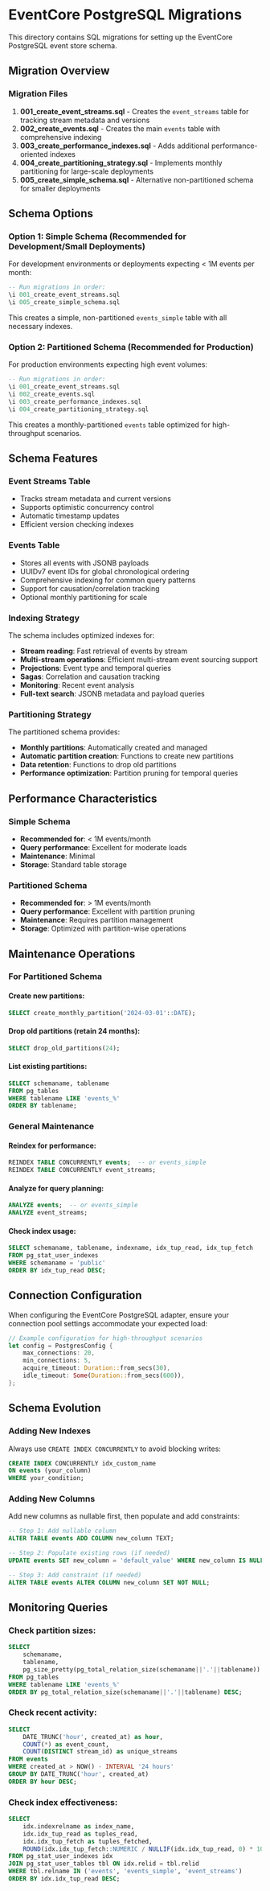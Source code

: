 # EventCore PostgreSQL Migrations

This directory contains SQL migrations for setting up the EventCore PostgreSQL event store schema.

## Migration Overview

### Migration Files

1. **001_create_event_streams.sql** - Creates the `event_streams` table for tracking stream metadata and versions
2. **002_create_events.sql** - Creates the main `events` table with comprehensive indexing
3. **003_create_performance_indexes.sql** - Adds additional performance-oriented indexes
4. **004_create_partitioning_strategy.sql** - Implements monthly partitioning for large-scale deployments
5. **005_create_simple_schema.sql** - Alternative non-partitioned schema for smaller deployments

## Schema Options

### Option 1: Simple Schema (Recommended for Development/Small Deployments)

For development environments or deployments expecting < 1M events per month:

```sql
-- Run migrations in order:
\i 001_create_event_streams.sql
\i 005_create_simple_schema.sql
```

This creates a simple, non-partitioned `events_simple` table with all necessary indexes.

### Option 2: Partitioned Schema (Recommended for Production)

For production environments expecting high event volumes:

```sql
-- Run migrations in order:
\i 001_create_event_streams.sql
\i 002_create_events.sql
\i 003_create_performance_indexes.sql
\i 004_create_partitioning_strategy.sql
```

This creates a monthly-partitioned `events` table optimized for high-throughput scenarios.

## Schema Features

### Event Streams Table

- Tracks stream metadata and current versions
- Supports optimistic concurrency control
- Automatic timestamp updates
- Efficient version checking indexes

### Events Table

- Stores all events with JSONB payloads
- UUIDv7 event IDs for global chronological ordering
- Comprehensive indexing for common query patterns
- Support for causation/correlation tracking
- Optional monthly partitioning for scale

### Indexing Strategy

The schema includes optimized indexes for:

- **Stream reading**: Fast retrieval of events by stream
- **Multi-stream operations**: Efficient multi-stream event sourcing support
- **Projections**: Event type and temporal queries
- **Sagas**: Correlation and causation tracking
- **Monitoring**: Recent event analysis
- **Full-text search**: JSONB metadata and payload queries

### Partitioning Strategy

The partitioned schema provides:

- **Monthly partitions**: Automatically created and managed
- **Automatic partition creation**: Functions to create new partitions
- **Data retention**: Functions to drop old partitions
- **Performance optimization**: Partition pruning for temporal queries

## Performance Characteristics

### Simple Schema
- **Recommended for**: < 1M events/month
- **Query performance**: Excellent for moderate loads
- **Maintenance**: Minimal
- **Storage**: Standard table storage

### Partitioned Schema
- **Recommended for**: > 1M events/month
- **Query performance**: Excellent with partition pruning
- **Maintenance**: Requires partition management
- **Storage**: Optimized with partition-wise operations

## Maintenance Operations

### For Partitioned Schema

#### Create new partitions:
```sql
SELECT create_monthly_partition('2024-03-01'::DATE);
```

#### Drop old partitions (retain 24 months):
```sql
SELECT drop_old_partitions(24);
```

#### List existing partitions:
```sql
SELECT schemaname, tablename 
FROM pg_tables 
WHERE tablename LIKE 'events_%' 
ORDER BY tablename;
```

### General Maintenance

#### Reindex for performance:
```sql
REINDEX TABLE CONCURRENTLY events;  -- or events_simple
REINDEX TABLE CONCURRENTLY event_streams;
```

#### Analyze for query planning:
```sql
ANALYZE events;  -- or events_simple
ANALYZE event_streams;
```

#### Check index usage:
```sql
SELECT schemaname, tablename, indexname, idx_tup_read, idx_tup_fetch
FROM pg_stat_user_indexes 
WHERE schemaname = 'public'
ORDER BY idx_tup_read DESC;
```

## Connection Configuration

When configuring the EventCore PostgreSQL adapter, ensure your connection pool settings accommodate your expected load:

```rust
// Example configuration for high-throughput scenarios
let config = PostgresConfig {
    max_connections: 20,
    min_connections: 5,
    acquire_timeout: Duration::from_secs(30),
    idle_timeout: Some(Duration::from_secs(600)),
};
```

## Schema Evolution

### Adding New Indexes

Always use `CREATE INDEX CONCURRENTLY` to avoid blocking writes:

```sql
CREATE INDEX CONCURRENTLY idx_custom_name 
ON events (your_column) 
WHERE your_condition;
```

### Adding New Columns

Add new columns as nullable first, then populate and add constraints:

```sql
-- Step 1: Add nullable column
ALTER TABLE events ADD COLUMN new_column TEXT;

-- Step 2: Populate existing rows (if needed)
UPDATE events SET new_column = 'default_value' WHERE new_column IS NULL;

-- Step 3: Add constraint (if needed)
ALTER TABLE events ALTER COLUMN new_column SET NOT NULL;
```

## Monitoring Queries

### Check partition sizes:
```sql
SELECT 
    schemaname,
    tablename,
    pg_size_pretty(pg_total_relation_size(schemaname||'.'||tablename)) as size
FROM pg_tables 
WHERE tablename LIKE 'events_%'
ORDER BY pg_total_relation_size(schemaname||'.'||tablename) DESC;
```

### Check recent activity:
```sql
SELECT 
    DATE_TRUNC('hour', created_at) as hour,
    COUNT(*) as event_count,
    COUNT(DISTINCT stream_id) as unique_streams
FROM events 
WHERE created_at > NOW() - INTERVAL '24 hours'
GROUP BY DATE_TRUNC('hour', created_at)
ORDER BY hour DESC;
```

### Check index effectiveness:
```sql
SELECT 
    idx.indexrelname as index_name,
    idx.idx_tup_read as tuples_read,
    idx.idx_tup_fetch as tuples_fetched,
    ROUND(idx.idx_tup_fetch::NUMERIC / NULLIF(idx.idx_tup_read, 0) * 100, 2) as efficiency_percent
FROM pg_stat_user_indexes idx
JOIN pg_stat_user_tables tbl ON idx.relid = tbl.relid
WHERE tbl.relname IN ('events', 'events_simple', 'event_streams')
ORDER BY idx.idx_tup_read DESC;
```